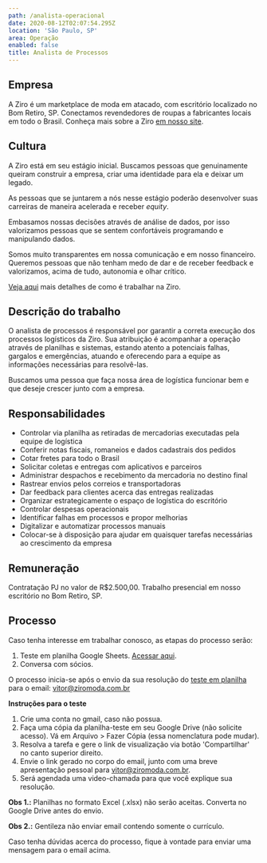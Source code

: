 ```yaml
---
path: /analista-operacional
date: 2020-08-12T02:07:54.295Z
location: 'São Paulo, SP'
area: Operação
enabled: false
title: Analista de Processos
---
```

## Empresa

A Ziro é um marketplace de moda em atacado, com escritório localizado no Bom Retiro, SP. Conectamos revendedores de roupas a fabricantes locais em todo o Brasil. Conheça mais sobre a Ziro <a href='https://ziro.com.br' target='_blank'>em nosso site</a>.

## Cultura

A Ziro está em seu estágio inicial. Buscamos pessoas que genuinamente queiram construir a empresa, criar uma identidade para ela e deixar um legado.

As pessoas que se juntarem a nós nesse estágio poderão desenvolver suas carreiras de maneira acelerada e receber _equity_.

Embasamos nossas decisões através de análise de dados, por isso valorizamos pessoas que se sentem confortáveis programando e manipulando dados.

Somos muito transparentes em nossa comunicação e em nosso financeiro. Queremos pessoas que não tenham medo de dar e de receber feedback e valorizamos, acima de tudo, autonomia e olhar crítico.

<a href='https://ziro.com.br/vagas/' target='_blank'>Veja aqui</a> mais detalhes de como é trabalhar na Ziro.

## Descrição do trabalho

O analista de processos é responsável por garantir a correta execução dos processos logísticos da Ziro. Sua atribuição é acompanhar a operação através de planilhas e sistemas, estando atento a potenciais falhas, gargalos e emergências, atuando e oferecendo para a equipe as informações necessárias para resolvê-las.

Buscamos uma pessoa que faça nossa área de logística funcionar bem e que deseje crescer junto com a empresa.

## Responsabilidades

* Controlar via planilha as retiradas de mercadorias executadas pela equipe de logística
* Conferir notas fiscais, romaneios e dados cadastrais dos pedidos
* Cotar fretes para todo o Brasil
* Solicitar coletas e entregas com aplicativos e parceiros
* Administrar despachos e recebimento da mercadoria no destino final
* Rastrear envios pelos correios e transportadoras
* Dar feedback para clientes acerca das entregas realizadas
* Organizar estrategicamente o espaço de logística do escritório
* Controlar despesas operacionais
* Identificar falhas em processos e propor melhorias
* Digitalizar e automatizar processos manuais
* Colocar-se à disposição para ajudar em quaisquer tarefas necessárias ao crescimento da empresa

## Remuneração

Contratação PJ no valor de R$2.500,00. Trabalho presencial em nosso escritório no Bom Retiro, SP.

## Processo

Caso tenha interesse em trabalhar conosco, as etapas do processo serão:

1. Teste em planilha Google Sheets. <a href='https://bit.ly/analista-processos' target='_blank'>Acessar aqui</a>.
2. Conversa com sócios.

O processo inicia-se após o envio da sua resolução do <a href='https://bit.ly/analista-processos' target='_blank'>teste em planilha</a> para o email: vitor@ziromoda.com.br

**Instruções para o teste**

1. Crie uma conta no gmail, caso não possua.
2. Faça uma cópia da planilha-teste em seu Google Drive (não solicite acesso). Vá em Arquivo > Fazer Cópia (essa nomenclatura pode mudar).
3. Resolva a tarefa e gere o link de visualização via botão 'Compartilhar' no canto superior direito.
4. Envie o link gerado no corpo do email, junto com uma breve apresentação pessoal para vitor@ziromoda.com.br.
5. Será agendada uma video-chamada para que você explique sua resolução.

**Obs 1.:** Planilhas no formato Excel (.xlsx) não serão aceitas. Converta no Google Drive antes do envio.

**Obs 2.:** Gentileza não enviar email contendo somente o currículo.

Caso tenha dúvidas acerca do processo, fique à vontade para enviar uma mensagem para o email acima.
